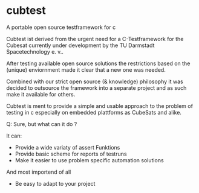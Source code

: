 # cubtest
A portable open source testframework for c

Cubtest ist derived from the urgent need for a C-Testframework for
the Cubesat currently under development by the TU Darmstadt Spacetechnology e. v..

After testing available open source solutions the restrictions based on the (unique)
enviornment made it clear that a new one was needed.

Combined with our strict open source (& knowledge) philosophy it was decided to outsource 
the framework into a separate project and as such make it available for others.

Cubtest is ment to provide a simple and usable approach to the problem of testing in c
especially on embedded plattforms as CubeSats and alike.

Q: Sure, but what can it do ?

It can:

- Provide a wide variaty of assert Funktions
- Provide basic scheme for reports of testruns
- Make it easier to use problem specific automation solutions

And most importend of all 

- Be easy to adapt to your project
